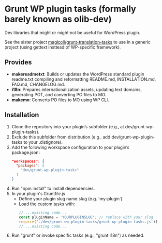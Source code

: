 # Grunt WP plugin tasks (formally barely known as olib-dev)

Dev libraries that might or might not be useful for WordPress plugin.

See the sister project [magicoli/grunt-translation-tasks](https://github.com/magicoli/grunt-translation-tasks) to use in a generic project (using gettext insttead of WP-specific framework).

## Provides

- **makereadmetxt**: Builds or updates the WordPress standard plugin readme.txt compiling and reformatting README.md, INSTALLATION.md, FAQ.md, CHANGELOG.md.  
- **i18n**: Prepares internationalization assets, updating text domains, generating POT, and converting PO files to MO.  
- **makemo**: Converts PO files to MO using WP CLI.

## Installation

1. Clone the repository into your plugin’s subfolder (e.g., at dev/grunt-wp-plugin-tasks).  
2. Exclude this subfolder from distribution (e.g., add dev/grunt-wp-plugin-tasks to your .distignore).  
3. Add the following workspace configuration to your plugin’s package.json:
   ```json
   "workspaces": {
     "packages": [
       "dev/grunt-wp-plugin-tasks"
     ]
   }
   ```
4. Run "npm install" to install dependencies.
5. In your plugin's Gruntfile.js
   - Define your plugin slug name slug (e.g. 'my-plugin')
   - Load the custom tasks with:
     ```javascript
     // ...existing code...
     const pluginName = 'YOURPLUGINSLUG'; // replace with your slug
     require('./dev/grunt-wp-plugin-tasks/grunt-wp-plugin-tasks.js')(grunt, pluginName);
     // ...existing code...
     ```
6. Run "grunt" or invoke specific tasks (e.g., "grunt i18n") as needed.

